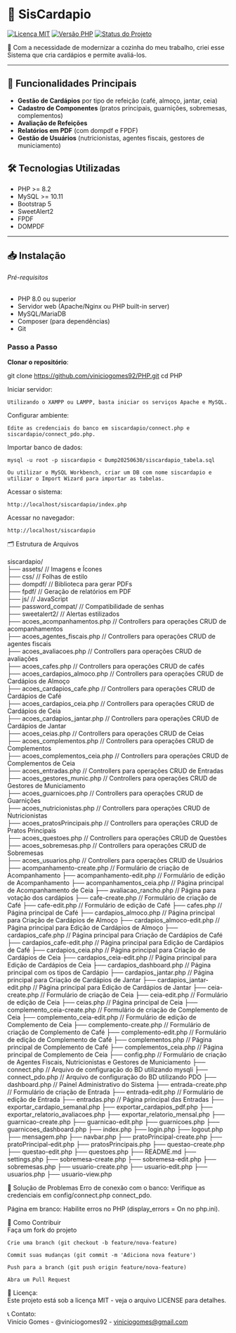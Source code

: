 # 🚀 SisCardapio

[![Licença MIT](https://img.shields.io/badge/license-MIT-blue.svg)](LICENSE)
[![Versão PHP](https://img.shields.io/badge/PHP-%3E%3D8.0-777BB4?logo=php)](https://php.net/)
[![Status do Projeto](https://img.shields.io/badge/status-Em%20Desenvolvimento-yellow)](https://github.com/seu-usuario/seu-repositorio)

📝 Com a necessidade de modernizar a cozinha do meu trabalho, criei esse Sistema que cria cardápios e permite avaliá-los.

---

## 🌟 Funcionalidades Principais
- **Gestão de Cardápios** por tipo de refeição (café, almoço, jantar, ceia)
- **Cadastro de Componentes** (pratos principais, guarnições, sobremesas, complementos)
- **Avaliação de Refeições**
- **Relatórios em PDF** (com dompdf e FPDF)
- **Gestão de Usuários** (nutricionistas, agentes fiscais, gestores de municiamento)

## 🛠️ Tecnologias Utilizadas
- PHP >= 8.2
- MySQL >= 10.11
- Bootstrap 5
- SweetAlert2
- FPDF
- DOMPDF
---

## 📥 Instalação

###### Pré-requisitos
- PHP 8.0 ou superior
- Servidor web (Apache/Nginx ou PHP built-in server)
- MySQL/MariaDB
- Composer (para dependências)
- Git

### Passo a Passo

**Clonar o repositório**:
   
   git clone https://github.com/viniciogomes92/PHP.git
   cd PHP


Iniciar servidor:

	Utilizando o XAMPP ou LAMPP, basta iniciar os serviços Apache e MySQL.

Configurar ambiente:

	Edite as credenciais do banco em siscardapio/connect.php e siscardapio/connect_pdo.php.

Importar banco de dados:

	mysql -u root -p siscardapio < Dump20250630/siscardapio_tabela.sql

	Ou utilizar o MySQL Workbench, criar um DB com nome siscardapio e utilizar o Import Wizard para importar as tabelas.

Acessar o sistema:

	http://localhost/siscardapio/index.php

Acessar no navegador:

	http://localhost/siscardapio

🗂️ Estrutura de Arquivos <br>
<br>
siscardapio/ <br>
├── assets/            // Imagens e Ícones <br>
├── css/               // Folhas de estilo <br>
├── dompdf/            // Biblioteca para gerar PDFs <br>
├── fpdf/              // Geração de relatórios em PDF <br>
├── js/                // JavaScript <br>
├── password_compat/   // Compatibilidade de senhas <br>
├── sweetalert2/       // Alertas estilizados <br>
├── acoes_acompanhamentos.php		// Controllers para operações CRUD de acompanhamentos <br>
├── acoes_agentes_fiscais.php		// Controllers para operações CRUD de agentes fiscais <br>
├── acoes_avaliacoes.php		// Controllers para operações CRUD de avaliações <br>
├── acoes_cafes.php			// Controllers para operações CRUD de cafés <br>
├── acoes_cardapios_almoco.php		// Controllers para operações CRUD de Cardápios de Almoço <br>
├── acoes_cardapios_cafe.php		// Controllers para operações CRUD de Cardápios de Café <br>
├── acoes_cardapios_ceia.php		// Controllers para operações CRUD de Cardápios de Ceia <br>
├── acoes_cardapios_jantar.php 	// Controllers para operações CRUD de Cardápios de Jantar <br>
├── acoes_ceias.php			// Controllers para operações CRUD de Ceias <br>
├── acoes_complementos.php		// Controllers para operações CRUD de Complementos <br>
├── acoes_complementos_ceia.php	// Controllers para operações CRUD de Complementos de Ceia <br>
├── acoes_entradas.php			// Controllers para operações CRUD de Entradas <br>
├── acoes_gestores_munic.php		// Controllers para operações CRUD de Gestores de Municiamento <br>
├── acoes_guarnicoes.php		// Controllers para operações CRUD de Guarnições <br>
├── acoes_nutricionistas.php		// Controllers para operações CRUD de Nutricionistas <br>
├── acoes_pratosPrincipais.php		// Controllers para operações CRUD de Pratos Principais <br>
├── acoes_questoes.php			// Controllers para operações CRUD de Questões <br> 
├── acoes_sobremesas.php		// Controllers para operações CRUD de Sobremesas <br>
├── acoes_usuarios.php			// Controllers para operações CRUD de Usuários <br>
├── acompanhamento-create.php		// Formulário de criação de Acompanhamento
├── acompanhamento-edit.php		// Formulário de edição de Acompanhamento
├── acompanhamentos_ceia.php        	// Página principal de Acompanhamento de Ceia
├── avaliacao_rancho.php		// Página para votação dos cardápios
├── cafe-create.php			// Formulário de criação de Café
├── cafe-edit.php			// Formulário de edição de Café
├── cafes.php				// Página principal de Café
├── cardapios_almoco.php		// Página principal para Criação de Cardápios de Almoço
├── cardapios_almoco-edit.php		// Página principal para Edição de Cardápios de Almoço
├── cardapios_cafe.php			// Página principal para Criação de Cardápios de Café
├── cardapios_cafe-edit.php		// Página principal para Edição de Cardápios de Café
├── cardapios_ceia.php			// Página principal para Criação de Cardápios de Ceia
├── cardapios_ceia-edit.php		// Página principal para Edição de Cardápios de Ceia
├── cardapios_dashboard.php		// Página principal com os tipos de Cardápio
├── cardapios_jantar.php		// Página principal para Criação de Cardápios de Jantar
├── cardapios_jantar-edit.php		// Página principal para Edição de Cardápios de Jantar
├── ceia-create.php			// Formulário de criação de Ceia
├── ceia-edit.php			// Formulário de edição de Ceia
├── ceias.php				// Página principal de Ceia
├── complemento_ceia-create.php	// Formulário de criação de Complemento de Ceia
├── complemento_ceia-edit.php		// Formulário de edição de Complemento de Ceia
├── complemento-create.php		// Formulário de criação de Complemento de Café
├── complemento-edit.php		// Formulário de edição de Complemento de Café
├── complementos.php			// Página principal de Complemento de Café
├── complementos_ceia.php		// Página principal de Complemento de Ceia
├── config.php				// Formulário de criação de Agentes Fiscais, Nutricionistas e Gestores de Municiamento 
├── connect.php			// Arquivo de configuração do BD utilizando mysqli
├── connect_pdo.php			// Arquivo de configuração do BD utilizando PDO
├── dashboard.php			// Painel Administrativo do Sistema
├── entrada-create.php			// Formulário de criação de Entrada
├── entrada-edit.php			// Formulário de edição de Entrada
├── entradas.php			// Página principal das Entradas
├── exportar_cardapio_semanal.php
├── exportar_cardapios_pdf.php
├── exportar_relatorio_avaliacoes.php
├── exportar_relatorio_mensal.php
├── guarnicao-create.php
├── guarnicao-edit.php
├── guarnicoes.php
├── guarnicoes_dashboard.php
├── index.php
├── login.php
├── logout.php
├── mensagem.php
├── navbar.php
├── pratoPrincipal-create.php
├── pratoPrincipal-edit.php
├── pratosPrincipais.php
├── questao-create.php
├── questao-edit.php
├── questoes.php
├── README.md
├── settings.php
├── sobremesa-create.php
├── sobremesa-edit.php
├── sobremesas.php
├── usuario-create.php
├── usuario-edit.php
├── usuarios.php
├── usuario-view.php

🐛 Solução de Problemas
Erro de conexão com o banco: Verifique as credenciais em config/connect.php connect_pdo.

Página em branco: Habilite erros no PHP (display_errors = On no php.ini).

🤝 Como Contribuir <br>
	Faça um fork do projeto

	Crie uma branch (git checkout -b feature/nova-feature)

	Commit suas mudanças (git commit -m 'Adiciona nova feature')

	Push para a branch (git push origin feature/nova-feature)

	Abra um Pull Request

📜 Licença: <br>
	Este projeto está sob a licença MIT - veja o arquivo LICENSE para detalhes.

📞 Contato: <br>
	Vinício Gomes - @viniciogomes92 - viniciogomes@gmail.com